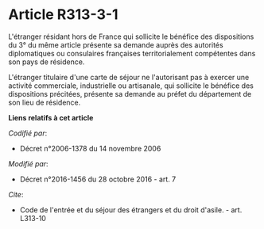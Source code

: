 # Article R313-3-1

L'étranger résidant hors de France qui sollicite le bénéfice des dispositions du 3° du même article présente sa demande
auprès des autorités diplomatiques ou consulaires françaises territorialement compétentes dans son pays de résidence. 

L'étranger titulaire d'une carte de séjour ne l'autorisant pas à exercer une activité commerciale, industrielle ou
artisanale, qui sollicite le bénéfice des dispositions précitées, présente sa demande au préfet du département de son lieu de
résidence.

**Liens relatifs à cet article**

_Codifié par_:

  - Décret n°2006-1378 du 14 novembre 2006

_Modifié par_:

  - Décret n°2016-1456 du 28 octobre 2016 - art. 7

_Cite_:

  - Code de l'entrée et du séjour des étrangers et du droit d'asile. - art. L313-10

